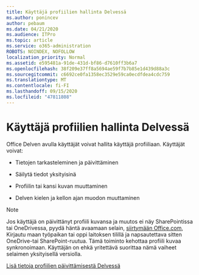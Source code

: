 ```yaml
---
title: Käyttäjä profiilien hallinta Delvessä
ms.author: ponincev
author: pebaum
ms.date: 04/21/2020
ms.audience: ITPro
ms.topic: article
ms.service: o365-administration
ROBOTS: NOINDEX, NOFOLLOW
localization_priority: Normal
ms.assetid: e595481a-91de-431d-bf86-d7610ff3b6a7
ms.openlocfilehash: 38f209e37ff8a5694ae59f7b7b85e1d439d88a3c
ms.sourcegitcommit: c6692ce0fa1358ec3529e59ca0ecdfdea4cdc759
ms.translationtype: MT
ms.contentlocale: fi-FI
ms.lasthandoff: 09/15/2020
ms.locfileid: "47811808"
---
```

# <a name="manage-user-profiles-in-delve"></a>Käyttäjä profiilien hallinta Delvessä

Office Delven avulla käyttäjät voivat hallita käyttäjä profiiliaan. Käyttäjät voivat:
  
- Tietojen tarkasteleminen ja päivittäminen
    
- Säilytä tiedot yksityisinä
    
- Profiilin tai kansi kuvan muuttaminen
    
- Delven kielen ja kellon ajan muodon muuttaminen
    
> [!NOTE]
> Jos käyttäjä on päivittänyt profiili kuvansa ja muutos ei näy SharePointissa tai OneDrivessa, pyydä häntä avaamaan selain, [siirtymään Office.com](https://www.office.com), Kirjautu maan työpaikan tai oppi laitoksen tilillä ja napsautettava sitten OneDrive-tai SharePoint-ruutua. Tämä toiminto kehottaa profiili kuvaa synkronoimaan. Käyttäjän on ehkä yritettävä suorittaa nämä vaiheet selaimen yksityisellä versiolla. 
  
[Lisä tietoja profiilien päivittämisestä Delvessä](https://go.microsoft.com/fwlink/?linkid=735070)
  

